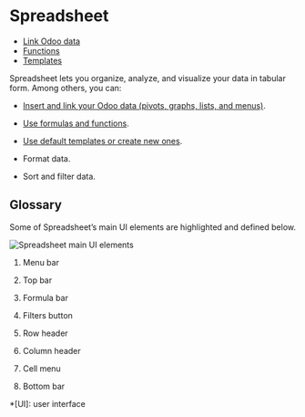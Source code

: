 # Spreadsheet

  * [Link Odoo data](spreadsheet/insert.html)
  * [Functions](spreadsheet/functions.html)
  * [Templates](spreadsheet/templates.html)

Spreadsheet lets you organize, analyze, and visualize your data in tabular
form. Among others, you can:

  * [Insert and link your Odoo data (pivots, graphs, lists, and menus)](spreadsheet/insert.html).

  * [Use formulas and functions](spreadsheet/functions.html).

  * [Use default templates or create new ones](spreadsheet/templates.html).

  * Format data.

  * Sort and filter data.

## Glossary

Some of Spreadsheet’s main UI elements are highlighted and defined below.

![Spreadsheet main UI elements](../../_images/ui-elements.png)

  1. Menu bar

  2. Top bar

  3. Formula bar

  4. Filters button

  5. Row header

  6. Column header

  7. Cell menu

  8. Bottom bar

  *[UI]: user interface

